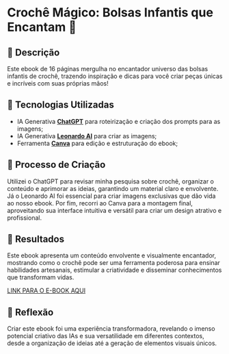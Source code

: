 # Crochê Mágico: Bolsas Infantis que Encantam 🌌

## 📒 Descrição
Este ebook de 16 páginas mergulha no encantador universo das bolsas infantis de crochê, trazendo inspiração e dicas para você criar peças únicas e incríveis com suas próprias mãos!

## 🤖 Tecnologias Utilizadas
- IA Generativa **[ChatGPT](https://chat.openai.com)** para roteirização e criação dos prompts para as imagens;
- IA Generativa **[Leonardo AI](https://leonardo.ai)** para criar as imagens;
- Ferramenta **[Canva](https://canva.com)** para edição e estruturação do ebook;

## 🧐 Processo de Criação
Utilizei o ChatGPT para revisar minha pesquisa sobre crochê, organizar o conteúdo e aprimorar as ideias, garantindo um material claro e envolvente. Já o Leonardo AI foi essencial para criar imagens exclusivas que dão vida ao nosso ebook. Por fim, recorri ao Canva para a montagem final, aproveitando sua interface intuitiva e versátil para criar um design atrativo e profissional.

## 🚀 Resultados
Este ebook apresenta um conteúdo envolvente e visualmente encantador, mostrando como o crochê pode ser uma ferramenta poderosa para ensinar habilidades artesanais, estimular a criatividade e disseminar conhecimentos que transformam vidas.

[LINK PARA O E-BOOK AQUI](https://drive.google.com/file/d/1lPr9C0i677VmrQegWk2j9xN2JpgfArgO/view?usp=drive_link)

## 💭 Reflexão
Criar este ebook foi uma experiência transformadora, revelando o imenso potencial criativo das IAs e sua versatilidade em diferentes contextos, desde a organização de ideias até a geração de elementos visuais únicos.
